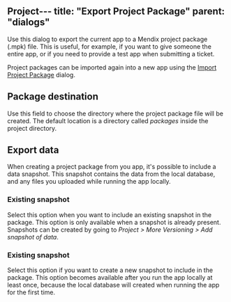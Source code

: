 Project---
title: "Export Project Package"
parent: "dialogs"
---
Use this dialog to export the current app to a Mendix project package (.mpk) file. This is useful, for example, if you want to give someone the entire app, or if you need to provide a test app when submitting a ticket.

Project packages can be imported again into a new app using the [Import Project Package](import-project-package-dialog) dialog.

## Package destination

Use this field to choose the directory where the project package file will be created. The default location is a directory called *packages* inside the project directory.

## Export data

When creating a project package from you app, it's possible to include a data snapshot. This snapshot contains the data from the local database, and any files you uploaded while running the app locally.

### Existing snapshot

Select this option when you want to include an existing snapshot in the package. This option is only available when a snapshot is already present. Snapshots can be created by going to *Project > More Versioning > Add snapshot of data*.

### Existing snapshot

Select this option if you want to create a new snapshot to include in the package. This option becomes available after you run the app locally at least once, because the local database will created when running the app for the first time.

